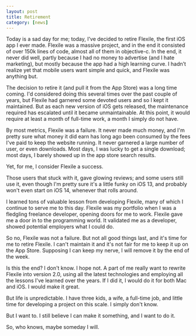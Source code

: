```yaml
---
layout: post
title: Retirement
category: [news]
---
```


Today is a sad day for me; today, I’ve decided to retire Flexile, the first iOS app I ever made. Flexile was a massive project, and in the end it consisted of over 150k lines of code, almost all of them in objective-c.  In the end, it never did well, partly because I had no money to advertise (and I hate marketing), but mostly because the app had a high learning curve.  I hadn’t realize yet that mobile users want simple and quick, and Flexile was anything but.

The decision to retire it (and pull it from the App Store) was a long time coming.  I'd considered doing this several times over the past couple of years, but Flexile had garnered some devoted users and so I kept it maintained.  But as each new version of iOS gets released, the maintenance required has escalated until it became unmaintainable.  At this point, it would require at least a month of full-time work, a month I simply do not have.

By most metrics, Flexile was a failure.  It never made much money, and I'm pretty sure what money it did earn has long ago been consumed by the fees I've paid to keep the website running.  It never garnered a large number of user, or even downloads.  Most days, I was lucky to get a single download; most days, I barely showed up in the app store search results.  

Yet, for me, I consider Flexile a success.

Those users that stuck with it, gave glowing reviews; and some users still use it, even though I'm pretty sure it's a little funky on iOS 13, and probably won't even start on iOS 14, whenever that rolls around.

I learned tons of valuable lesson from developing Flexile, many of which I continue to serve me to this day.  Flexile was my portfolio when I was a fledgling freelance developer, opening doors for me to work.  Flexile gave me a door in to the programming world.  It validated me as a developer, showed potential employers what I could do.  

So no, Flexile was not a failure. But not all good things last, and it's time for me to retire Flexile.  I can't maintain it and it's not fair for me to keep it up on the App Store.  Supposing I can keep my nerve, I will remove it by the end of the week.

Is this the end?  I don't know.  I hope not.  A part of me really want to rewrite Flexile into version 2.0, using all the latest technologies and employing all the lessons I've learned over the years.  If I did it, I would do it for both Mac and iOS.  I would make it great.  

But life is unpredictable.  I have three kids, a wife, a full-time job, and little time for developing a project on this scale.  I simply don't know.

But I want to.  I still believe I can make it something, and I want to do it.  

So, who knows, maybe someday I will.